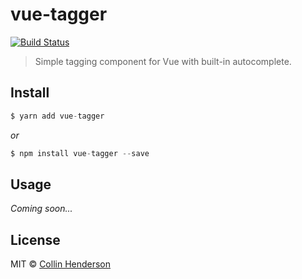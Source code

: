 # vue-tagger

[![Build Status](https://travis-ci.org/syropian/vue-tagger.svg?branch=master)](https://travis-ci.org/syropian/vue-tagger)

> Simple tagging component for Vue with built-in autocomplete.

## Install
```js
$ yarn add vue-tagger
```
_or_

```js
$ npm install vue-tagger --save
```

## Usage

_Coming soon..._

## License

MIT © [Collin Henderson](https://github.com/syropian)
